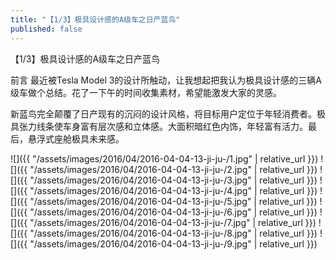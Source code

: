 ```yaml
---
title: "【1/3】极具设计感的A级车之日产蓝鸟"
published: false
---
```

【1/3】极具设计感的A级车之日产蓝鸟

前言
最近被Tesla Model 3的设计所触动，让我想起把我认为极具设计感的三辆A级车做个总结。花了一下午的时间收集素材，希望能激发大家的灵感。

新蓝鸟完全颠覆了日产现有的沉闷的设计风格，将目标用户定位于年轻消费者。极具张力线条使车身富有层次感和立体感。大面积暗红色内饰，年轻富有活力。最后，悬浮式座舱极具未来感。



![]({{ "/assets/images/2016/04/2016-04-04-13-ji-ju-/1.jpg" | relative_url }})
![]({{ "/assets/images/2016/04/2016-04-04-13-ji-ju-/2.jpg" | relative_url }})
![]({{ "/assets/images/2016/04/2016-04-04-13-ji-ju-/3.jpg" | relative_url }})
![]({{ "/assets/images/2016/04/2016-04-04-13-ji-ju-/4.jpg" | relative_url }})
![]({{ "/assets/images/2016/04/2016-04-04-13-ji-ju-/5.jpg" | relative_url }})
![]({{ "/assets/images/2016/04/2016-04-04-13-ji-ju-/6.jpg" | relative_url }})
![]({{ "/assets/images/2016/04/2016-04-04-13-ji-ju-/7.jpg" | relative_url }})
![]({{ "/assets/images/2016/04/2016-04-04-13-ji-ju-/8.jpg" | relative_url }})
![]({{ "/assets/images/2016/04/2016-04-04-13-ji-ju-/9.jpg" | relative_url }})
